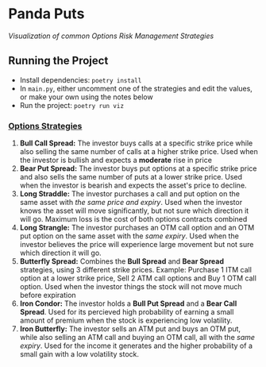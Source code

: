 # Panda Puts
_Visualization of common Options Risk Management Strategies_

## Running the Project

- Install dependencies:  `poetry install`
- In `main.py`, either uncomment one of the strategies and edit the values, or make your own using the notes below
- Run the project:  `poetry run viz`

### [Options Strategies](https://www.investopedia.com/trading/options-strategies/)
1. **Bull Call Spread:** The investor buys calls at a specific strike price while also selling the same number of calls at a higher strike price.  Used when the investor is bullish and expects a **moderate** rise in price
2. **Bear Put Spread:** The investor buys put options at a specific strike price and also sells the same number of puts at a lower strike price.  Used when the investor is bearish and expects the asset's price to decline.
3. **Long Straddle:** The investor purchases a call and put option on the same asset with _the same price and expiry_.  Used when the investor knows the asset will move significantly, but not sure which direction it will go.  Maximum loss is the cost of both options contracts combined
4. **Long Strangle:** The investor purchases an OTM call option and an OTM put option on the same asset with the _same expiry_.  Used when the investor believes the price will experience large movement but not sure which direction it will go.
5. **Butterfly Spread:** Combines the **Bull Spread** and **Bear Spread** strategies, using 3 different strike prices.  Example: Purchase 1 ITM call option at a lower strike price, Sell 2 ATM call options and Buy 1 OTM call option.  Used when the investor things the stock will not move much before expiration
6. **Iron Condor:** The investor holds a **Bull Put Spread** and a **Bear Call Spread**.  Used for its percieved high probability of earning a small amount of premium when the stock is experiencing low volatility.
7. **Iron Butterfly:** The investor sells an ATM put and buys an OTM put, while also selling an ATM call and buying an OTM call, all with the _same expiry_.  Used for the income it generates and the higher probability of a small gain with a low volatility stock.